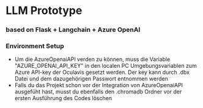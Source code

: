 # LLM Prototype
### based on Flask + Langchain + Azure OpenAI

### Environment Setup
- Um die AzureOpenaiAPI verden zu können, muss die Variable "AZURE_OPENAI_API_KEY" in den localen PC Umgebungsvariablen zum Azure API-key der Oculavis gesetzt werden. Der key kann durch .dbx Datei und dem dazugehörigen Passwort entnommen werden
- Falls du das Projekt schon vor der Integration von AzureOpenaiAPI ausgefüht hast, musst du ebenfalls den .chromadb Ordner vor der ersten Ausführung des Codes löschen